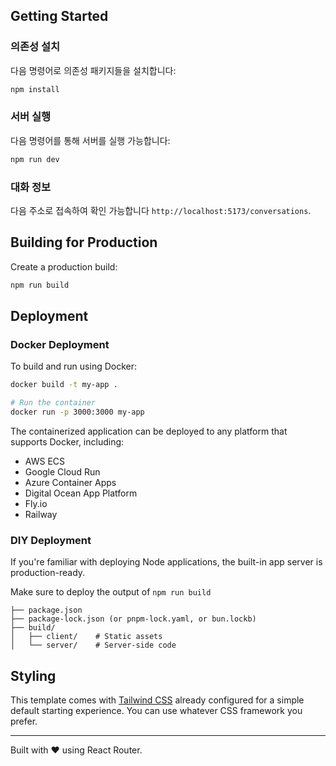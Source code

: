 ## Getting Started

### 의존성 설치

다음 명령어로 의존성 패키지들을 설치합니다:

```bash
npm install
```

### 서버 실행

다음 명령어를 통해 서버를 실행 가능합니다:

```bash
npm run dev
```

### 대화 정보

다음 주소로 접속하여 확인 가능합니다 `http://localhost:5173/conversations`.

## Building for Production

Create a production build:

```bash
npm run build
```

## Deployment

### Docker Deployment

To build and run using Docker:

```bash
docker build -t my-app .

# Run the container
docker run -p 3000:3000 my-app
```

The containerized application can be deployed to any platform that supports Docker, including:

- AWS ECS
- Google Cloud Run
- Azure Container Apps
- Digital Ocean App Platform
- Fly.io
- Railway

### DIY Deployment

If you're familiar with deploying Node applications, the built-in app server is production-ready.

Make sure to deploy the output of `npm run build`

```
├── package.json
├── package-lock.json (or pnpm-lock.yaml, or bun.lockb)
├── build/
│   ├── client/    # Static assets
│   └── server/    # Server-side code
```

## Styling

This template comes with [Tailwind CSS](https://tailwindcss.com/) already configured for a simple default starting experience. You can use whatever CSS framework you prefer.

---

Built with ❤️ using React Router.
